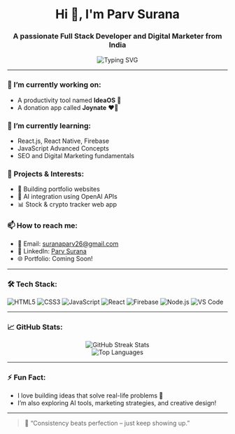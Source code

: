 <h1 align="center">Hi 👋, I'm Parv Surana</h1>
<h3 align="center">A passionate Full Stack Developer and Digital Marketer from India</h3>

<p align="center">
  <img src="https://readme-typing-svg.demolab.com?font=Fira+Code&weight=500&size=22&pause=1000&center=true&vCenter=true&width=435&lines=Full+Stack+Web+Developer;React+Native+App+Builder;SEO+%26+Digital+Marketing+Learner;Always+learning+new+things" alt="Typing SVG" />
</p>

---

### 🔭 I’m currently working on:
- A productivity tool named **IdeaOS** 🧠
- A donation app called **Joynate** ❤️‍🔥

### 🌱 I’m currently learning:
- React.js, React Native, Firebase
- JavaScript Advanced Concepts
- SEO and Digital Marketing fundamentals

### 🧠 Projects & Interests:
- 🧾 Building portfolio websites
- 🤖 AI integration using OpenAI APIs
- 📊 Stock & crypto tracker web app

### 📫 How to reach me:
- 📧 Email: suranaparv26@gmail.com  
- 💼 LinkedIn: [Parv Surana](https://www.linkedin.com/in/parv-surana-919229357)  
- 🌐 Portfolio: Coming Soon!

---

### 🛠️ Tech Stack:
![HTML5](https://img.shields.io/badge/html5-%23E34F26.svg?style=flat&logo=html5&logoColor=white)
![CSS3](https://img.shields.io/badge/css3-%231572B6.svg?style=flat&logo=css3&logoColor=white)
![JavaScript](https://img.shields.io/badge/javascript-%23323330.svg?style=flat&logo=javascript&logoColor=%23F7DF1E)
![React](https://img.shields.io/badge/react-%2320232a.svg?style=flat&logo=react&logoColor=%2361DAFB)
![Firebase](https://img.shields.io/badge/firebase-%23039BE5.svg?style=flat&logo=firebase)
![Node.js](https://img.shields.io/badge/node.js-6DA55F?style=flat&logo=node.js&logoColor=white)
![VS Code](https://img.shields.io/badge/VSCode-%23007ACC.svg?style=flat&logo=visual-studio-code&logoColor=white)

---

### 📈 GitHub Stats:
<p align="center">
  <img src="https://streak-stats.demolab.com?user=parvsurana26&theme=radical&hide_border=false" alt="GitHub Streak Stats" />
  <br />
  <img src="https://github-readme-stats.vercel.app/api/top-langs/?username=parvsurana26&layout=compact&theme=radical" alt="Top Languages" />
</p>

---

### ⚡ Fun Fact:
- I love building ideas that solve real-life problems 🚀  
- I’m also exploring AI tools, marketing strategies, and creative design!

---

> 🧩 “Consistency beats perfection – just keep showing up.”
